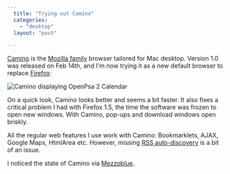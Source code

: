 ```yaml
---
  title: "Trying out Camino"
  categories: 
    - "desktop"
  layout: "post"

---
```

[Camino][1] is the [Mozilla family][2] browser tailored for Mac desktop. Version 1.0 was released on Feb 14th, and I'm now trying it as a new default browser to replace [Firefox][3]:

![Camino displaying OpenPsa 2 Calendar](https://s3.eu-central-1.amazonaws.com/bergie-iki-fi/camino-openpsa-calendar.jpg)

On a quick look, Camino looks better and seems a bit faster. It also fixes a critical problem I had with Firefox 1.5, the time the software was frozen to open new windows. With Camino, pop-ups and download windows open briskly.

All the regular web features I use work with Camino: Bookmarklets, AJAX, Google Maps, HtmlArea etc. However, missing [RSS auto-discovery][4] is a bit of an issue.

I noticed the state of Camino via [Mezzoblue][5].

[1]: http://www.caminobrowser.org/
[2]: http://www.mozilla.org/projects/
[3]: http://www.mozilla.com/firefox/
[4]: http://diveintomark.org/archives/2002/05/30/rss_autodiscovery
[5]: http://mezzoblue.com/archives/2006/02/16/el_camino_re/
